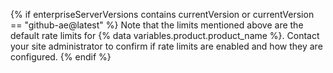 {% if enterpriseServerVersions contains currentVersion or currentVersion == "github-ae@latest" %}
Note that the limits mentioned above are the default rate limits for
{% data variables.product.product_name %}. Contact your site administrator to confirm if rate limits are enabled and how they are configured.
{% endif %}
